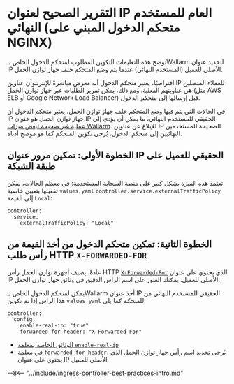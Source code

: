 # التقرير الصحيح لعنوان IP العام للمستخدم النهائي (متحكم الدخول المبني على NGINX)

توضح هذه التعليمات التكوين المطلوب لمتحكم الدخول الخاص بـWallarm لتحديد عنوان IP الأصلي للعميل (المستخدم النهائي) عندما يتم وضع المتحكم خلف جهاز توازن الحمل.

افتراضيًا، يعتبر متحكم الدخول أنه معرض مباشرةً للإنترنتوأن عناوين IP للعملاء المتصلين هي عناوينهم الفعلية. ومع ذلك، يمكن تمرير الطلبات عبر جهاز توازن الحمل (مثل AWS ELB أو Google Network Load Balancer) قبل إرسالها إلى متحكم الدخول.

في الحالات التي يتم فيها وضع المتحكم خلف جهاز توازن الحمل، يعتبر متحكم الدخول أن IP جهاز توازن الحمل هو عنوان IP الحقيقي للمستخدم النهائي، ما يمكن أن يؤدي إلى [عملية غير صحيحة لبعض ميزات Wallarm](../../../using-proxy-or-balancer-en.md#possible-problems-of-using-a-proxy-server-or-load-balancer-ip-address-as-a-request-source-address). للإبلاغ عن عناوين IP الصحيحة للمستخدمين النهائيين إلى متحكم الدخول، يُرجى تكوين المتحكم كما هو موضح أدناه.

## الخطوة الأولى: تمكين مرور عنوان IP الحقيقي للعميل على طبقة الشبكة

تعتمد هذه الميزة بشكل كبير على منصة السحابة المستخدمة؛ في معظم الحالات، يمكن تفعيلها بتعيين خاصية `values.yaml` `controller.service.externalTrafficPolicy` إلى القيمة `Local`:

```
controller:
  service:
    externalTrafficPolicy: "Local"
```

## الخطوة الثانية: تمكين متحكم الدخول من أخذ القيمة من رأس طلب HTTP `X-FORWARDED-FOR`

عادةً، يضيف أجهزة توازن الحمل رأس HTTP [`X-Forwarded-For`](https://en.wikipedia.org/wiki/X-Forwarded-For) الذي يحتوي على عنوان IP الأصلي للعميل. يمكنك العثور على اسم الرأس الدقيق في وثائق جهاز توازن الحمل.

يمكن لمتحكم الدخول الخاص بـWallarm أخذ عنوان IP الحقيقي للمستخدم النهائي من هذا الرأس إذا تم تكوين `values.yaml` للمتحكم كما يلي:

```
controller:
  config:
    enable-real-ip: "true"
    forwarded-for-header: "X-Forwarded-For"
```

* [الوثائق الخاصة بمعلمة `enable-real-ip`](https://kubernetes.github.io/ingress-nginx/user-guide/nginx-configuration/configmap/#enable-real-ip)
* في معلمة [`forwarded-for-header`](https://kubernetes.github.io/ingress-nginx/user-guide/nginx-configuration/configmap/#forwarded-for-header)، يُرجى تحديد اسم رأس جهاز توازن الحمل الذي يحتوي على عنوان IP الأصلي للعميل

--8<-- "../include/ingress-controller-best-practices-intro.md"